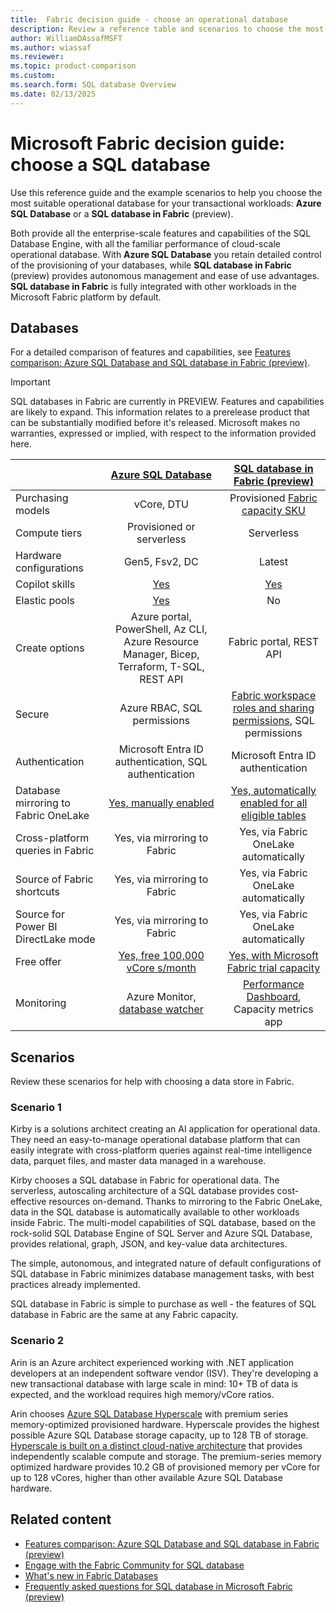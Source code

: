 ```yaml
---
title:  Fabric decision guide - choose an operational database
description: Review a reference table and scenarios to choose the most suitable operational database for your transactional workloads.
author: WilliamDAssafMSFT
ms.author: wiassaf
ms.reviewer:
ms.topic: product-comparison
ms.custom:
ms.search.form: SQL database Overview
ms.date: 02/13/2025
---
```

# Microsoft Fabric decision guide: choose a SQL database

Use this reference guide and the example scenarios to help you choose the most suitable operational database for your transactional workloads: **Azure SQL Database** or a **SQL database in Fabric** (preview).

Both provide all the enterprise-scale features and capabilities of the SQL Database Engine, with all the familiar performance of cloud-scale operational database. With **Azure SQL Database** you retain detailed control of the provisioning of your databases, while **SQL database in Fabric** (preview) provides autonomous management and ease of use advantages. **SQL database in Fabric** is fully integrated with other workloads in the Microsoft Fabric platform by default.

## Databases

For a detailed comparison of features and capabilities, see [Features comparison: Azure SQL Database and SQL database in Fabric (preview)](feature-comparison-sql-database-fabric.md).

> [!IMPORTANT]
> SQL databases in Fabric are currently in PREVIEW. Features and capabilities are likely to expand.
> This information relates to a prerelease product that can be substantially modified before it's released. Microsoft makes no warranties, expressed or implied, with respect to the information provided here.

|&nbsp;| **[Azure SQL Database](/azure/azure-sql/database/sql-database-paas-overview)** | **[SQL database in Fabric (preview)](overview.md)**|
|:---|:---:|:---:|
| Purchasing models | vCore, DTU | Provisioned [Fabric capacity SKU](../../enterprise/licenses.md) |
| Compute tiers | Provisioned or serverless | Serverless |
| Hardware configurations | Gen5, Fsv2, DC | Latest |
| Copilot skills | [Yes](/azure/azure-sql/copilot/copilot-azure-sql-overview) | [Yes](copilot.md) |
| Elastic pools | [Yes](/azure/azure-sql/database/elastic-pool-overview) | No |
| Create options | Azure portal, PowerShell, Az CLI, Azure Resource Manager, Bicep, Terraform, T-SQL, REST API | Fabric portal, REST API |
| Secure | Azure RBAC, SQL permissions | [Fabric workspace roles and sharing permissions](share-sql-manage-permission.md), SQL permissions |
| Authentication | Microsoft Entra ID authentication, SQL authentication | Microsoft Entra ID authentication |
| Database mirroring to Fabric OneLake | [Yes, manually enabled](../mirrored-database/azure-sql-database.md) | [Yes, automatically enabled for all eligible tables](../mirrored-database/overview.md) |
| Cross-platform queries in Fabric | Yes, via mirroring to Fabric | Yes, via Fabric OneLake automatically |
| Source of Fabric shortcuts | Yes, via mirroring to Fabric | Yes, via Fabric OneLake automatically |
| Source for Power BI DirectLake mode | Yes, via mirroring to Fabric | Yes, via Fabric OneLake automatically |
| Free offer | [Yes, free 100,000 vCore s/month](/azure/azure-sql/database/free-offer) | [Yes, with Microsoft Fabric trial capacity](../../fundamentals/fabric-trial.md) |
| Monitoring | Azure Monitor, [database watcher](/azure/azure-sql/database-watcher-overview) | [Performance Dashboard](performance-dashboard.md), Capacity metrics app |

## Scenarios

Review these scenarios for help with choosing a data store in Fabric.

### Scenario 1

Kirby is a solutions architect creating an AI application for operational data. They need an easy-to-manage operational database platform that can easily integrate with cross-platform queries against real-time intelligence data, parquet files, and master data managed in a warehouse.

Kirby chooses a SQL database in Fabric for operational data. The serverless, autoscaling architecture of a SQL database provides cost-effective resources on-demand. Thanks to mirroring to the Fabric OneLake, data in the SQL database is automatically available to other workloads inside Fabric. The multi-model capabilities of SQL database, based on the rock-solid SQL Database Engine of SQL Server and Azure SQL Database, provides relational, graph, JSON, and key-value data architectures.

The simple, autonomous, and integrated nature of default configurations of SQL database in Fabric minimizes database management tasks, with best practices already implemented.

SQL database in Fabric is simple to purchase as well - the features of SQL database in Fabric are the same at any Fabric capacity.

### Scenario 2

Arin is an Azure architect experienced working with .NET application developers at an independent software vendor (ISV). They're developing a new transactional database with large scale in mind: 10+ TB of data is expected, and the workload requires high memory/vCore ratios.

Arin chooses [Azure SQL Database Hyperscale](/azure/azure-sql/database/service-tier-hyperscale?view=azuresql-db&preserve-view=true) with premium series memory-optimized provisioned hardware. Hyperscale provides the highest possible Azure SQL Database storage capacity, up to 128 TB of storage. [Hyperscale is built on a distinct cloud-native architecture](/azure/azure-sql/database/hyperscale-architecture?view=azuresql-db&preserve-view=true) that provides independently scalable compute and storage. The premium-series memory optimized hardware provides 10.2 GB of provisioned memory per vCore for up to 128 vCores, higher than other available Azure SQL Database hardware. 

## Related content

- [Features comparison: Azure SQL Database and SQL database in Fabric (preview)](feature-comparison-sql-database-fabric.md)
- [Engage with the Fabric Community for SQL database](https://community.fabric.microsoft.com/t5/SQL-database/bd-p/db_general_discussion)
- [What's new in Fabric Databases](../../fundamentals/whats-new.md#fabric-databases)
- [Frequently asked questions for SQL database in Microsoft Fabric (preview)](faq.yml)